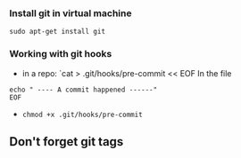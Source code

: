 ### Install git in virtual machine

`sudo apt-get install git`

### Working with git hooks

- in a repo: `cat > .git/hooks/pre-commit << EOF
  In the file

```
echo " ---- A commit happened ------"
EOF
```

- `chmod +x .git/hooks/pre-commit`

## Don't forget git tags

